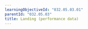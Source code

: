 ```yaml
---
learningObjectiveId: "032.05.03.01"
parentId: "032.05.03"
title: Landing (performance data)
---
```


